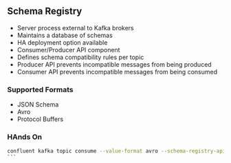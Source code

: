 ## Schema Registry
- Server process external to Kafka brokers
- Maintains a database of schemas
- HA deployment option available
- Consumer/Producer API component
- Defines schema compatibility rules per topic
- Producer API prevents incompatible messages from being produced
- Consumer API prevents incompatible messages from being consumed

### Supported Formats
- JSON Schema
- Avro
- Protocol Buffers

### HAnds On
````bash
confluent kafka topic consume --value-format avro --schema-registry-api-key {API KEY} --schema-registry-api-secret {API SECRET} orders
```